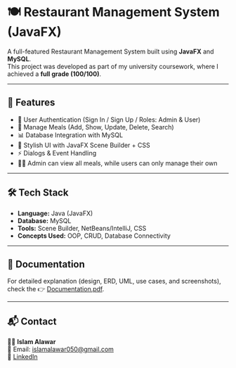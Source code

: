 # 🍽️ Restaurant Management System (JavaFX)

A full-featured Restaurant Management System built using **JavaFX** and **MySQL**.  
This project was developed as part of my university coursework, where I achieved a **full grade (100/100)**.  

---

## 🚀 Features
- 🔐 User Authentication (Sign In / Sign Up / Roles: Admin & User)  
- 📝 Manage Meals (Add, Show, Update, Delete, Search)  
- 📊 Database Integration with MySQL  
- 🎨 Stylish UI with JavaFX Scene Builder + CSS  
- ⚡ Dialogs & Event Handling  
- 👩‍💻 Admin can view all meals, while users can only manage their own  

---

## 🛠️ Tech Stack
- **Language:** Java (JavaFX)  
- **Database:** MySQL  
- **Tools:** Scene Builder, NetBeans/IntelliJ, CSS  
- **Concepts Used:** OOP, CRUD, Database Connectivity  

---

## 📄 Documentation
For detailed explanation (design, ERD, UML, use cases, and screenshots), check the 👉 [Documentation.pdf](Documentation.pdf).  

---

## 📬 Contact
👩‍💻 **Islam Alawar**  
📧 Email: islamalawar050@gmail.com  
🔗 [LinkedIn](https://www.linkedin.com/in/islamalawar)
